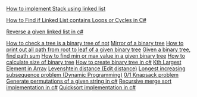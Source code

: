 
[How to implement Stack using linked list][1]

[How to Find if Linked List contains Loops or Cycles in C#][2]

[Reverse a given linked list in c#][3]

[How to check a tree is a binary tree of not][4]
[Mirror of a binary tree][5]
[How to print out all path from root to leaf of a given binary tree][6]
[Given a binary tree, find path sum][7]
[How to find min or max value in a given binary tree][8]
[How to calculate size of binary tree][9]
[How to create binary tree in c#][10]
[Kth Largest Element in Array][11]
[Levenshtein distance (Edit distance)][12]
[Longest increasing subsequence problem (Dynamic Programming)][13]
[0/1 Knapsack problem][14]
[Generate permutations of a given string in c#][15]
[Recursive merge sort implementation in c#][16]
[Quicksort implementation in c#][17]
 

[1]: /2015/04/how-to-implement-stack-using-linked-list.html
[2]: /2015/03/how-to-find-if-linked-list-contains.html
[3]:/2015/03/reverse-given-linked-list-in-c.html
[4]:/2015/03/how-to-check-tree-is-binary-tree-of-not.html
[5]:/2015/03/mirror-of-binary-tree.html
[6]:/2015/03/how-to-print-out-all-path-from-root-to.html
[7]:/2015/03/given-binary-tree-find-path-sum.html
[8]:/2015/03/how-to-find-min-or-max-value-in-given.html
[9]:/2015/03/how-to-calculate-size-of-binary-tree.html
[10]:/2015/03/how-to-create-binary-tree-in-c.html
[11]: /2013/04/kth-largest-element-in-array.html
[12]: /2013/04/levenshtein-distance-edit-distance.html
[13]:/2013/04/longest-increasing-subsequence-problem.html
[14]:/2013/04/01-knapsack-problem.html
[15]:/2013/04/generate-permutations-of-given-string.html
[16]:/2013/04/merge-sort.html
[17]:/2013/04/quicksort-is-very-efficient-sorting.html
<!--stackedit_data:
eyJoaXN0b3J5IjpbMTg0NTI2MDYxMF19
-->